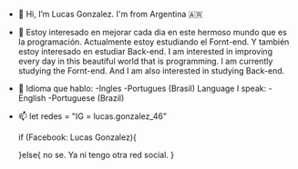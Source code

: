 - 👋 Hi, I’m Lucas Gonzalez. I'm from Argentina 🇦🇷

- 👀 Estoy interesado en mejorar cada dia en este hermoso mundo que es la programación. Actualmente estoy estudiando el Fornt-end. Y también estoy interesado en estudiar Back-end. 
I am interested in improving every day in this beautiful world that is programming. I am currently studying the Fornt-end. And I am also interested in studying Back-end.

- 💞️ Idioma que hablo: 
     -Ingles 
     -Portugues (Brasil)
     Language I speak:
     -English
     -Portuguese (Brazil)    
     
- 📫 let redes = "IG = lucas.gonzalez_46"

     if (Facebook: Lucas Gonzalez){
     
     }else{
       no se. Ya ni tengo otra red social.
     }
<!---
LucasPredator/LucasPredator is a ✨ special ✨ repository because its `README.md` (this file) appears on your GitHub profile.
You can click the Preview link to take a look at your changes.
--->
